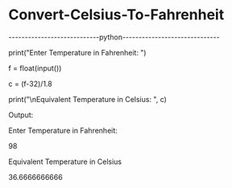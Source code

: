 # Convert-Celsius-To-Fahrenheit
----------------------------python------------------------------

print("Enter Temperature in Fahrenheit: ")

f = float(input())

c = (f-32)/1.8

print("\nEquivalent Temperature in Celsius: ", c)

Output:

Enter Temperature in Fahrenheit:

98

Equivalent Temperature in Celsius

36.6666666666
